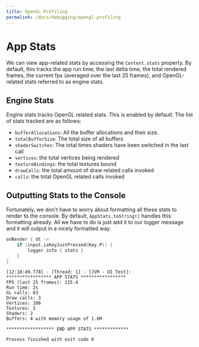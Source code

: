 ```yaml
---
title: OpenGL Profiling
permalink: /docs/debugging/opengl-profiling
---
```


# App Stats

We can view app-related stats by accessing the `Context.stats` property. By default, this tracks the app run time, the last delta time, the total rendered frames, the current fps (averaged over the last 25 frames), and OpenGL-related stats referred to as engine stats.

## Engine Stats

Engine stats tracks OpenGL related stats. This is enabled by default. The list of stats tracked are as follows:

-   `bufferAllocations`: All the buffer allocations and their size.
-   `totalBufferSize`: The total size of all buffers
-   `shaderSwitches`: The total times shaders have been switched in the last call
-   `vertices`: the total vertices being rendered
-   `textureBindings`: the total textures bound
-   `drawCalls`: the total amount of draw related calls invoked
-   `calls`: the total OpenGL related calls invoked

## Outputting Stats to the Console

Fortunately, we don't have to worry about formatting all these stats to render to the console. By default, `AppStats.toString()` handles this formatting already. All we have to do is just add it to our logger message and it will output in a nicely formatted way.

```kotlin
onRender { dt ->
    if (input.isKeyJustPressed(Key.P)) {
        logger.info { stats }
    }
}
```

```
[12:18:49.778] - [Thread: 1] - [JVM - UI Test]:
***************** APP STATS *****************
FPS (last 25 frames): 115.4
Run time: 2s
GL calls: 83
Draw calls: 3
Vertices: 186
Textures: 3
Shaders: 2
Buffers: 4 with memory usage of 1.6M

****************** END APP STATS *************

Process finished with exit code 0
```
